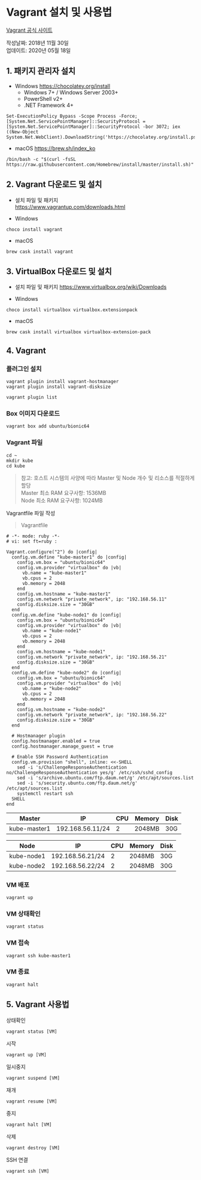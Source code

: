 # Vagrant 설치 및 사용법
[Vagrant 공식 사이트](https://www.vagrantup.com/)

작성날짜: 2018년 11월 30일  
업데이트: 2020년 05월 18일

## 1. 패키지 관리자 설치
- Windows
https://chocolatey.org/install
  * Windows 7+ / Windows Server 2003+
  * PowerShell v2+
  * .NET Framework 4+ 
```
Set-ExecutionPolicy Bypass -Scope Process -Force; [System.Net.ServicePointManager]::SecurityProtocol = [System.Net.ServicePointManager]::SecurityProtocol -bor 3072; iex ((New-Object System.Net.WebClient).DownloadString('https://chocolatey.org/install.ps1'))
```

- macOS
https://brew.sh/index_ko
```
/bin/bash -c "$(curl -fsSL https://raw.githubusercontent.com/Homebrew/install/master/install.sh)"
```

## 2. Vagrant 다운로드 및 설치
- 설치 파일 및 패키지  
https://www.vagrantup.com/downloads.html  

- Windows
```
choco install vagrant
```

- macOS
```
brew cask install vagrant
```

## 3. VirtualBox 다운로드 및 설치
- 설치 파일 및 패키지
https://www.virtualbox.org/wiki/Downloads  

- Windows
```
choco install virtualbox virtualbox.extensionpack
```

- macOS
```
brew cask install virtualbox virtualbox-extension-pack
```

## 4. Vagrant

### 플러그인 설치  
```
vagrant plugin install vagrant-hostmanager  
vagrant plugin install vagrant-disksize
```

```
vagrant plugin list
```

### Box 이미지 다운로드
```
vagrant box add ubuntu/bionic64
```

### Vagrant 파일
```
cd ~ 
mkdir kube
cd kube  
```

> 참고: 호스트 시스템의 사양에 따라 Master 및 Node 개수 및 리소스를 적절하게 할당  
> Master 최소 RAM 요구사항: 1536MB  
> Node 최소 RAM 요구사항: 1024MB  

Vagrantfile 파일 작성

> Vagrantfile
```Vagrant
# -*- mode: ruby -*-
# vi: set ft=ruby :

Vagrant.configure("2") do |config|
  config.vm.define "kube-master1" do |config|
    config.vm.box = "ubuntu/bionic64"
    config.vm.provider "virtualbox" do |vb|
      vb.name = "kube-master1"
      vb.cpus = 2
      vb.memory = 2048
    end
    config.vm.hostname = "kube-master1"
    config.vm.network "private_network", ip: "192.168.56.11"
    config.disksize.size = "30GB"
  end
  config.vm.define "kube-node1" do |config|
    config.vm.box = "ubuntu/bionic64"
    config.vm.provider "virtualbox" do |vb|
      vb.name = "kube-node1"
      vb.cpus = 2
      vb.memory = 2048
    end
    config.vm.hostname = "kube-node1"
    config.vm.network "private_network", ip: "192.168.56.21"
    config.disksize.size = "30GB"
  end
  config.vm.define "kube-node2" do |config|
    config.vm.box = "ubuntu/bionic64"
    config.vm.provider "virtualbox" do |vb|
      vb.name = "kube-node2"
      vb.cpus = 2
      vb.memory = 2048
    end
    config.vm.hostname = "kube-node2"
    config.vm.network "private_network", ip: "192.168.56.22"
    config.disksize.size = "30GB"
  end

  # Hostmanager plugin
  config.hostmanager.enabled = true
  config.hostmanager.manage_guest = true

  # Enable SSH Password Authentication
  config.vm.provision "shell", inline: <<-SHELL
    sed -i 's/ChallengeResponseAuthentication no/ChallengeResponseAuthentication yes/g' /etc/ssh/sshd_config
    sed -i 's/archive.ubuntu.com/ftp.daum.net/g' /etc/apt/sources.list
    sed -i 's/security.ubuntu.com/ftp.daum.net/g' /etc/apt/sources.list
    systemctl restart ssh
  SHELL
end
```

| Master       | IP               | CPU | Memory | Disk |
|--------------|------------------|-----|--------|------|
| kube-master1 | 192.168.56.11/24 | 2   | 2048MB | 30G  |

| Node         | IP               | CPU | Memory | Disk |
|--------------|------------------|-----|--------|------|
| kube-node1   | 192.168.56.21/24 | 2   | 2048MB | 30G  |
| kube-node2   | 192.168.56.22/24 | 2   | 2048MB | 30G  |

### VM 배포
```
vagrant up
```

### VM 상태확인
```
vagrant status
```

### VM 접속
```
vagrant ssh kube-master1
```

### VM 종료
```
vagrant halt
```

## 5. Vagrant 사용법

상태확인  
```
vagrant status [VM]
```

시작  
```
vagrant up [VM]
```

일시중지  
```
vagrant suspend [VM]
```

재개
```
vagrant resume [VM]
```

중지  
```
vagrant halt [VM]
```

삭제  
```
vagrant destroy [VM]
```

SSH 연결
```
vagrant ssh [VM]
```
